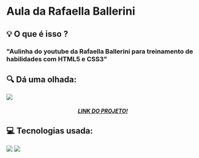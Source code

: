 # Aula da Rafaella Ballerini
<h2> 💡 O que é isso ?</h2>
    <h3>"Aulinha do youtube da Rafaella Ballerini para treinamento de habilidades com HTML5 e CSS3"</h3>
<div>
  <h2> 🔍 Dá uma olhada:</h2>
  <img src="https://user-images.githubusercontent.com/65000871/147419409-8da606fd-a24c-40d8-99d4-ac05e1544621.png" />
  <h5 align="center"><a href="https://ballebot-landingpage.netlify.app">LINK DO PROJETO!</a> </h5>
</div>

<div>
  <h2> 💻 Tecnologias usada:</h2>
  <img src="https://img.shields.io/badge/HTML5-E34F26?style=for-the-badge&logo=html5&logoColor=white" />
  <img src="https://img.shields.io/badge/CSS3-1572B6?style=for-the-badge&logo=css3&logoColor=white" />
</div>
